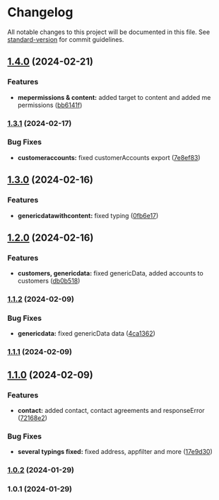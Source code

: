 # Changelog

All notable changes to this project will be documented in this file. See [standard-version](https://github.com/conventional-changelog/standard-version) for commit guidelines.

## [1.4.0](https://github.com/lilaquadrat/interfaces/compare/v1.3.1...v1.4.0) (2024-02-21)


### Features

* **mepermissions & content:** added target to content and added me permissions ([bb6141f](https://github.com/lilaquadrat/interfaces/commit/bb6141f3425f370a0de0baf669ce1ae97d90a721))

### [1.3.1](https://github.com/lilaquadrat/interfaces/compare/v1.3.0...v1.3.1) (2024-02-17)


### Bug Fixes

* **customeraccounts:** fixed customerAccounts export ([7e8ef83](https://github.com/lilaquadrat/interfaces/commit/7e8ef83c5750dc5d75f17b2bd68211c0316e08b9))

## [1.3.0](https://github.com/lilaquadrat/interfaces/compare/v1.2.0...v1.3.0) (2024-02-16)


### Features

* **genericdatawithcontent:** fixed typing ([0fb6e17](https://github.com/lilaquadrat/interfaces/commit/0fb6e175725007f7b4fa7fed583382767355475f))

## [1.2.0](https://github.com/lilaquadrat/interfaces/compare/v1.1.2...v1.2.0) (2024-02-16)


### Features

* **customers, genericdata:** fixed genericData, added accounts to customers ([db0b518](https://github.com/lilaquadrat/interfaces/commit/db0b518f143160bfcd1a391ca0eede24a967a6b1))

### [1.1.2](https://github.com/lilaquadrat/interfaces/compare/v1.1.1...v1.1.2) (2024-02-09)


### Bug Fixes

* **genericdata:** fixed genericData data ([4ca1362](https://github.com/lilaquadrat/interfaces/commit/4ca13628661e1c92594e65c18c48563cec52bb41))

### [1.1.1](https://github.com/lilaquadrat/interfaces/compare/v1.1.0...v1.1.1) (2024-02-09)

## [1.1.0](https://github.com/lilaquadrat/interfaces/compare/v1.0.2...v1.1.0) (2024-02-09)


### Features

* **contact:** added contact, contact agreements and responseError ([72168e2](https://github.com/lilaquadrat/interfaces/commit/72168e2fbe0f6a0f5a5d87c721f5d2ab9d57fff4))


### Bug Fixes

* **several typings fixed:** fixed address, appfilter and more ([17e9d30](https://github.com/lilaquadrat/interfaces/commit/17e9d30765f6809682d90ad2c7d7e3a66b9e6ba0))

### [1.0.2](https://github.com/lilaquadrat/interfaces/compare/v1.0.1...v1.0.2) (2024-01-29)

### 1.0.1 (2024-01-29)
